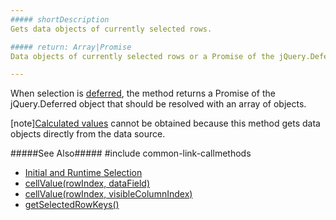 ```yaml
---
##### shortDescription
Gets data objects of currently selected rows.

##### return: Array|Promise
Data objects of currently selected rows or a Promise of the jQuery.Deferred object.

---
```

When selection is [deferred](/api-reference/10%20UI%20Widgets/dxDataGrid/1%20Configuration/selection/deferred.md '/Documentation/ApiReference/UI_Widgets/dxDataGrid/Configuration/selection/#deferred'), the method returns a Promise of the jQuery.Deferred object that should be resolved with an array of objects.

[note][Calculated values](/api-reference/10%20UI%20Widgets/GridBase/1%20Configuration/columns/calculateCellValue.md '/Documentation/ApiReference/UI_Widgets/dxDataGrid/Configuration/columns/#calculateCellValue') cannot be obtained because this method gets data objects directly from the data source.

#####See Also#####
#include common-link-callmethods
- [Initial and Runtime Selection](/concepts/05%20Widgets/DataGrid/50%20Selection/20%20API/1%20Initial%20and%20Runtime%20Selection.md '/Documentation/Guide/Widgets/DataGrid/Selection/#API/Initial_and_Runtime_Selection')
- [cellValue(rowIndex, dataField)](/api-reference/10%20UI%20Widgets/GridBase/3%20Methods/cellValue(rowIndex_dataField).md '/Documentation/ApiReference/UI_Widgets/dxDataGrid/Methods/#cellValuerowIndex_dataField')
- [cellValue(rowIndex, visibleColumnIndex)](/api-reference/10%20UI%20Widgets/GridBase/3%20Methods/cellValue(rowIndex_visibleColumnIndex).md '/Documentation/ApiReference/UI_Widgets/dxDataGrid/Methods/#cellValuerowIndex_visibleColumnIndex')
- [getSelectedRowKeys()](/api-reference/10%20UI%20Widgets/dxDataGrid/3%20Methods/getSelectedRowKeys().md '/Documentation/ApiReference/UI_Widgets/dxDataGrid/Methods/#getSelectedRowKeys')